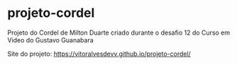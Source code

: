 # projeto-cordel
 Projeto do Cordel de Milton Duarte criado durante o desafio 12 do Curso em Video do Gustavo Guanabara 

  Site do projeto: https://vitoralvesdevv.github.io/projeto-cordel/
